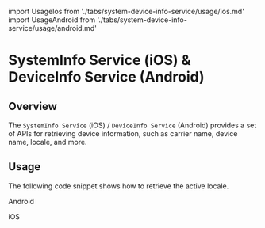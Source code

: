 import UsageIos from './tabs/system-device-info-service/usage/ios.md'
import UsageAndroid from './tabs/system-device-info-service/usage/android.md'

# SystemInfo Service (iOS) & DeviceInfo Service (Android)

## Overview

The `SystemInfo Service` (iOS) / `DeviceInfo Service` (Android) provides a set of APIs for retrieving device information, such as carrier name, device name, locale, and more. 

## Usage

The following code snippet shows how to retrieve the active locale.

<TabsBlock orientation="horizontal" slots="heading, content" repeat="2"/>

Android

<UsageAndroid/>

iOS

<UsageIos/>